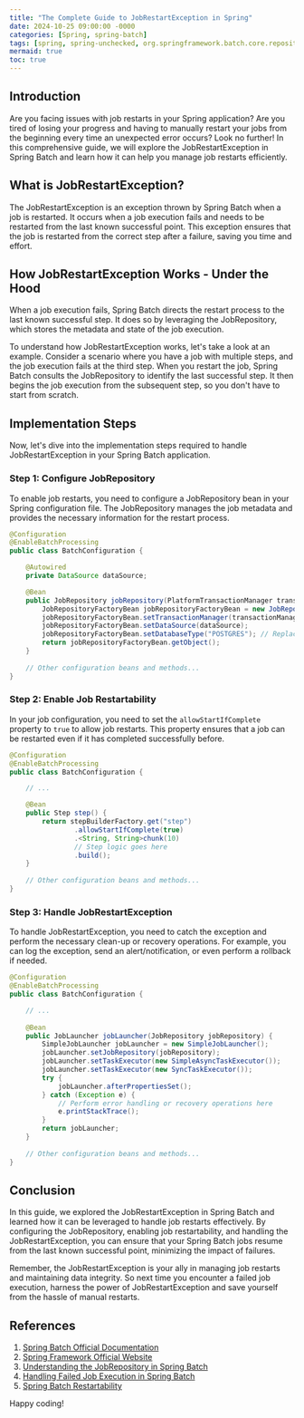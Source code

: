 ```yaml
---
title: "The Complete Guide to JobRestartException in Spring"
date: 2024-10-25 09:00:00 -0000
categories: [Spring, spring-batch]
tags: [spring, spring-unchecked, org.springframework.batch.core.repository]
mermaid: true
toc: true
---
```



## Introduction

Are you facing issues with job restarts in your Spring application? Are you tired of losing your progress and having to manually restart your jobs from the beginning every time an unexpected error occurs? Look no further! In this comprehensive guide, we will explore the JobRestartException in Spring Batch and learn how it can help you manage job restarts efficiently.

## What is JobRestartException?

The JobRestartException is an exception thrown by Spring Batch when a job is restarted. It occurs when a job execution fails and needs to be restarted from the last known successful point. This exception ensures that the job is restarted from the correct step after a failure, saving you time and effort.

## How JobRestartException Works - Under the Hood

When a job execution fails, Spring Batch directs the restart process to the last known successful step. It does so by leveraging the JobRepository, which stores the metadata and state of the job execution.

To understand how JobRestartException works, let's take a look at an example. Consider a scenario where you have a job with multiple steps, and the job execution fails at the third step. When you restart the job, Spring Batch consults the JobRepository to identify the last successful step. It then begins the job execution from the subsequent step, so you don't have to start from scratch.

## Implementation Steps

Now, let's dive into the implementation steps required to handle JobRestartException in your Spring Batch application. 

### Step 1: Configure JobRepository

To enable job restarts, you need to configure a JobRepository bean in your Spring configuration file. The JobRepository manages the job metadata and provides the necessary information for the restart process.

```java
@Configuration
@EnableBatchProcessing
public class BatchConfiguration {

    @Autowired
    private DataSource dataSource;

    @Bean
    public JobRepository jobRepository(PlatformTransactionManager transactionManager) throws Exception {
        JobRepositoryFactoryBean jobRepositoryFactoryBean = new JobRepositoryFactoryBean();
        jobRepositoryFactoryBean.setTransactionManager(transactionManager);
        jobRepositoryFactoryBean.setDataSource(dataSource);
        jobRepositoryFactoryBean.setDatabaseType("POSTGRES"); // Replace with your database type
        return jobRepositoryFactoryBean.getObject();
    }
    
    // Other configuration beans and methods...
}
```

### Step 2: Enable Job Restartability

In your job configuration, you need to set the `allowStartIfComplete` property to `true` to allow job restarts. This property ensures that a job can be restarted even if it has completed successfully before.

```java
@Configuration
@EnableBatchProcessing
public class BatchConfiguration {

    // ...

    @Bean
    public Step step() {
        return stepBuilderFactory.get("step")
                .allowStartIfComplete(true)
                .<String, String>chunk(10)
                // Step logic goes here
                .build();
    }
    
    // Other configuration beans and methods...
}
```

### Step 3: Handle JobRestartException

To handle JobRestartException, you need to catch the exception and perform the necessary clean-up or recovery operations. For example, you can log the exception, send an alert/notification, or even perform a rollback if needed.

```java
@Configuration
@EnableBatchProcessing
public class BatchConfiguration {

    // ...
    
    @Bean
    public JobLauncher jobLauncher(JobRepository jobRepository) {
        SimpleJobLauncher jobLauncher = new SimpleJobLauncher();
        jobLauncher.setJobRepository(jobRepository);
        jobLauncher.setTaskExecutor(new SimpleAsyncTaskExecutor());
        jobLauncher.setTaskExecutor(new SyncTaskExecutor());
        try {
            jobLauncher.afterPropertiesSet();
        } catch (Exception e) {
            // Perform error handling or recovery operations here
            e.printStackTrace();
        }
        return jobLauncher;
    }
    
    // Other configuration beans and methods...
}
```

## Conclusion

In this guide, we explored the JobRestartException in Spring Batch and learned how it can be leveraged to handle job restarts effectively. By configuring the JobRepository, enabling job restartability, and handling the JobRestartException, you can ensure that your Spring Batch jobs resume from the last known successful point, minimizing the impact of failures.

Remember, the JobRestartException is your ally in managing job restarts and maintaining data integrity. So next time you encounter a failed job execution, harness the power of JobRestartException and save yourself from the hassle of manual restarts.

## References

1. [Spring Batch Official Documentation](https://docs.spring.io/spring-batch/docs/current/reference/html/index.html)
2. [Spring Framework Official Website](https://spring.io/)
3. [Understanding the JobRepository in Spring Batch](https://www.baeldung.com/spring-batch-job-restart)
4. [Handling Failed Job Execution in Spring Batch](https://www.baeldung.com/spring-batch-job-status)
5. [Spring Batch Restartability](https://www.tutorialspoint.com/spring_batch/spring_batch_restartability.htm)

Happy coding!